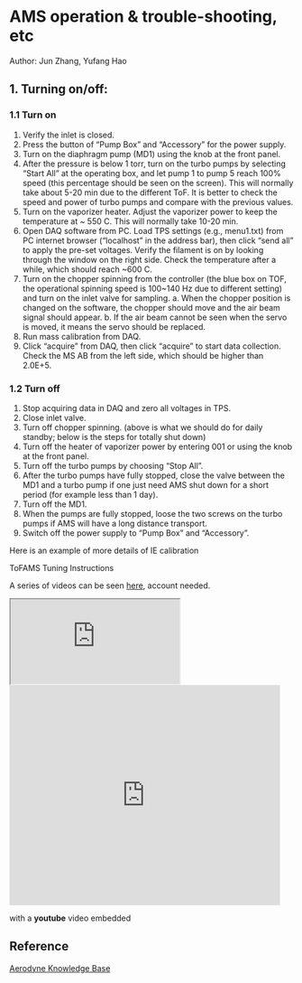 # AMS operation & trouble-shooting, etc
Author: Jun Zhang, Yufang Hao
## 1.	Turning on/off:
### 1.1 Turn on
1.	Verify the inlet is closed.
2.	Press the button of “Pump Box” and “Accessory” for the power supply.
3.	Turn on the diaphragm pump (MD1) using the knob at the front panel. 
4.	After the pressure is below 1 torr, turn on the turbo pumps by selecting “Start All” at the operating box, and let pump 1 to pump 5 reach 100% speed (this percentage should be seen on the screen). This will normally take about 5-20 min due to the different ToF. It is better to check the speed and power of turbo pumps and compare with the previous values.
5.	Turn on the vaporizer heater. Adjust the vaporizer power to keep the temperature at ~ 550 C. This will normally take 10-20 min.
6.	Open DAQ software from PC. Load TPS settings (e.g., menu1.txt) from PC internet browser (“localhost” in the address bar), then click “send all” to apply the pre-set voltages. Verify the filament is on by looking through the window on the right side. Check the temperature after a while, which should reach ~600 C.
7.	Turn on the chopper spinning from the controller (the blue box on TOF, the operational spinning speed is 100~140 Hz due to different setting) and turn on the inlet valve for sampling.
a.	When the chopper position is changed on the software, the chopper should move and the air beam signal should appear.
b.	If the air beam cannot be seen when the servo is moved, it means the servo should be replaced.
8.	Run mass calibration from DAQ.
9.	Click “acquire” from DAQ, then click “acquire” to start data collection. Check the MS AB from the left side, which should be higher than 2.0E+5.

### 1.2 Turn off
1.	Stop acquiring data in DAQ and zero all voltages in TPS.
2.	Close inlet valve.
3.	Turn off chopper spinning.
(above is what we should do for daily standby; below is the steps for totally shut down)
4.	Turn off the heater of vaporizer power by entering 001 or using the knob at the front panel. 
5.	Turn off the turbo pumps by choosing “Stop All”.
6.	After the turbo pumps have fully stopped, close the valve between the MD1 and a turbo pump if one just need AMS shut down for a short period (for example less than 1 day).
7.	Turn off the MD1.
8.	 When the pumps are fully stopped, loose the two screws on the turbo pumps if AMS will have a long distance transport.
9.	Switch off the power supply to “Pump Box” and “Accessory”.



Here is an example of more details of IE calibration []()


























ToFAMS Tuning Instructions

A series of videos can be seen [here](https://support.aerodyne.com/knowledgebase/articles/KA-01306/en-us), account needed.


<iframe src="https://youtu.be/6_qRKD1mRRM" allowfullscreen></iframe>

<iframe  title="YouTube video player" width="480" height="390" src="http://www.youtube.com/watch?v=TheVideoID?autoplay=1" frameborder="0" allowfullscreen></iframe>

with a **youtube** video embedded


## Reference 

[Aerodyne Knowledge Base](https://support.aerodyne.com/)